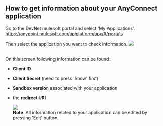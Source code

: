 
##  How to get information about your AnyConnect application

Go to the DevNet mulesoft portal and select 'My Applications'.
https://anypoint.mulesoft.com/apiplatform/apx/#/portals

Then select the application you want to check information.
  ![](/posts/files/itk-start-ref-api-101/assets/images/Start-REF-API-101-08.jpg)<br/><br/>

On this screen following information can be found:
- **Client ID**
- **Client Secret** (need to press 'Show' first)
- **Sandbox versio**n associated with your application
- the **redirect URI**


  ![](/posts/files/itk-start-ref-api-101/assets/images/Start-REF-API-101-09.jpg)<br/>
**Note**: All information related to your application can be edited by pressing 'Edit' button.
<br/>


